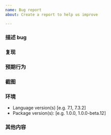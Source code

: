 ```yaml
---
name: Bug report
about: Create a report to help us improve

---
```


### 描述 bug
<!-- A clear and concise description of what the bug is. -->

### 复现
<!-- How to reproduce the behavior? -->

### 预期行为
<!-- A clear and concise description of what you expected to happen. -->
<!--  明确而简洁地描述你所期望发生的事情。-->

### 截图
<!-- If applicable, add screenshots to help explain your problem. -->
<!-- 如果可能的话，请添加截图以帮助我们更好的解决你的问题。 -->

### 环境
<!-- 请填写以下信息 -->
 - Language version(s) [e.g. 7.1, 7.3.2]
 - Package version(s): [e.g. 1.0.0, 1.0.0-beta.12]

### 其他内容
<!-- Add any other context about the problem here. -->
<!-- 在这里补充其他可能会有帮助的内容 -->
